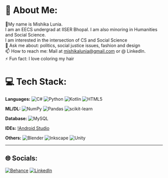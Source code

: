 # 💫 About Me:
👋My name is Mishika Lunia.<br>I am an EECS undergrad at IISER Bhopal. I am also minoring in Humanities and Social Science.<br>I am interested in the intersection of CS and Social Science<br>💬 Ask me about: politics, social justice issues, fashion and design<br>📫 How to reach me: Mail at mishikalunia@gmail.com or @ LinkedIn.<br>⚡ Fun fact: I love coloring my hair


# 💻 Tech Stack:
**Languages:**
![C#](https://img.shields.io/badge/c%23-%23239120.svg?style=flat&logo=c-sharp&logoColor=white) ![Python](https://img.shields.io/badge/python-3670A0?style=flat&logo=python&logoColor=ffdd54) ![Kotlin](https://img.shields.io/badge/kotlin-%230095D5.svg?style=flat&logo=kotlin&logoColor=white) ![HTML5](https://img.shields.io/badge/html5-%23E34F26.svg?style=flat&logo=html5&logoColor=white) 

**ML/DL:**
![NumPy](https://img.shields.io/badge/numpy-%23013243.svg?style=flat&logo=numpy&logoColor=white) ![Pandas](https://img.shields.io/badge/pandas-%23150458.svg?style=flat&logo=pandas&logoColor=white) ![scikit-learn](https://img.shields.io/badge/scikit--learn-%23F7931E.svg?style=flat&logo=scikit-learn&logoColor=white) 

**Database:**
![MySQL](https://img.shields.io/badge/mysql-%2300f.svg?style=flat&logo=mysql&logoColor=white) 

**IDEs:** [!Android Studio](ttps://img.shields.io/badge/Android_Studio-3DDC84?style=for-the-badge&logo=android-studio&logoColor=white)


**Others:**
![Blender](https://img.shields.io/badge/blender-%23F5792A.svg?style=flat&logo=blender&logoColor=white) ![Inkscape](https://img.shields.io/badge/Inkscape-e0e0e0?style=flat&logo=inkscape&logoColor=080A13) ![Unity](https://img.shields.io/badge/Unity-100000?style=for-the-badge&logo=unity&logoColor=white)

---

## 🌐 Socials:
[![Behance](https://img.shields.io/badge/Behance-1769ff?logo=behance&logoColor=white)](https://www.behance.net/mishika_lunia) [![LinkedIn](https://img.shields.io/badge/LinkedIn-%230077B5.svg?logo=linkedin&logoColor=white)](https://www.linkedin.com/in/mishika-lunia-73725914a/) 
 

<!-- Proudly created with GPRM ( https://gprm.itsvg.in ) -->

